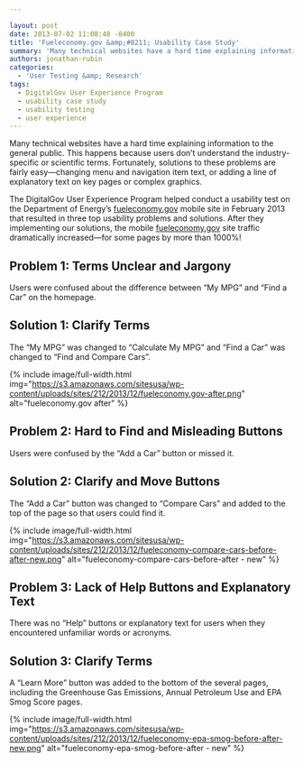```yaml
---

layout: post
date: 2013-07-02 11:08:48 -0400
title: 'Fueleconomy.gov &amp;#8211; Usability Case Study'
summary: 'Many technical websites have a hard time explaining information to the general public. This happens because users don&rsquo;t understand the industry-specific or scientific terms. Fortunately, solutions to these problems are fairly easy&mdash;changing menu and navigation item text, or adding a line of explanatory text on key pages or complex graphics. The DigitalGov User Experience Program'
authors: jonathan-rubin
categories:
  - 'User Testing &amp; Research'
tags:
  - DigitalGov User Experience Program
  - usability case study
  - usability testing
  - user experience
---
```


Many technical websites have a hard time explaining information to the general public. This happens because users don’t understand the industry-specific or scientific terms. Fortunately, solutions to these problems are fairly easy—changing menu and navigation item text, or adding a line of explanatory text on key pages or complex graphics.

The DigitalGov User Experience Program helped conduct a usability test on the Department of Energy&#8217;s [fueleconomy.gov](http://fueleconomy.gov/) mobile site in February 2013 that resulted in three top usability problems and solutions. After they implementing our solutions,  the mobile [fueleconomy.gov](http://fueleconomy.gov/) site traffic dramatically increased—for some pages by more than 1000%!

## Problem 1: Terms Unclear and Jargony

Users were confused about the difference between &#8220;My MPG&#8221; and &#8220;Find a Car&#8221; on the homepage.

## Solution 1: Clarify Terms

The &#8220;My MPG&#8221; was changed to &#8220;Calculate My MPG&#8221; and &#8220;Find a Car&#8221; was changed to &#8220;Find and Compare Cars&#8221;.

{% include image/full-width.html img="https://s3.amazonaws.com/sitesusa/wp-content/uploads/sites/212/2013/12/fueleconomy.gov-after.png" alt="fueleconomy.gov after" %}


## Problem 2: Hard to Find and Misleading Buttons

Users were confused by the &#8220;Add a Car&#8221; button or missed it.

## Solution 2: Clarify and Move Buttons

The &#8220;Add a Car&#8221; button was changed to &#8220;Compare Cars&#8221; and added to the top of the page so that users could find it.

{% include image/full-width.html img="https://s3.amazonaws.com/sitesusa/wp-content/uploads/sites/212/2013/12/fueleconomy-compare-cars-before-after-new.png" alt="fueleconomy-compare-cars-before-after - new" %}


## Problem 3: Lack of Help Buttons and Explanatory Text

There was no &#8220;Help&#8221; buttons or explanatory text for users when they encountered unfamiliar words or acronyms.

## Solution 3: Clarify Terms

A &#8220;Learn More&#8221; button was added to the bottom of the several pages, including the Greenhouse Gas Emissions, Annual Petroleum Use and EPA Smog Score pages.

{% include image/full-width.html img="https://s3.amazonaws.com/sitesusa/wp-content/uploads/sites/212/2013/12/fueleconomy-epa-smog-before-after-new.png" alt="fueleconomy-epa-smog-before-after - new" %}
